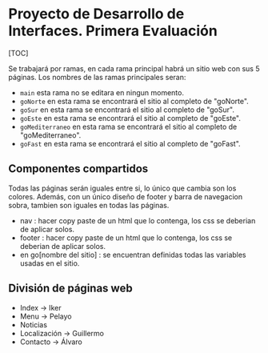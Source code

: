 # Proyecto de Desarrollo de Interfaces. Primera Evaluación

[TOC]

Se trabajará por ramas, en cada rama principal habrá un sitio web con sus 5 páginas. Los nombres de las ramas principales seran:
- ``main`` esta rama no se editara en ningun momento.
- ``goNorte`` en esta rama se encontrará el sitio al completo de "goNorte".
- ``goSur`` en esta rama se encontrará el sitio al completo de "goSur".
- ``goEste`` en esta rama se encontrará el sitio al completo de "goEste".
- ``goMediterraneo`` en esta rama se encontrará el sitio al completo de "goMediterraneo".
- ``goFast`` en esta rama se encontrará el sitio al completo de "goFast".

## Componentes compartidos

Todas las páginas serán iguales entre si, lo único que cambia son los colores. Además, con un único diseño de footer y barra de navegacion sobra, tambien son iguales en todas las páginas.
 - nav : hacer copy paste de un html que lo contenga, los css se deberian de aplicar solos.
 - footer : hacer copy paste de un html que lo contenga, los css se deberian de aplicar solos.
 - en go[nombre del sitio] : se encuentran definidas todas las variables usadas en el sitio.
 
## División de páginas web

- Index -> Iker
- Menu -> Pelayo
- Noticias
- Localización -> Guillermo
- Contacto -> Álvaro
